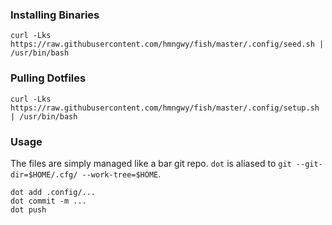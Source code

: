 ### Installing Binaries
```
curl -Lks https://raw.githubusercontent.com/hmngwy/fish/master/.config/seed.sh | /usr/bin/bash
```

### Pulling Dotfiles 
```
curl -Lks https://raw.githubusercontent.com/hmngwy/fish/master/.config/setup.sh | /usr/bin/bash
```


### Usage
The files are simply managed like a bar git repo. `dot` is aliased to `git --git-dir=$HOME/.cfg/ --work-tree=$HOME`.


```
dot add .config/...
dot commit -m ...
dot push
```


